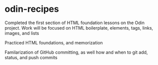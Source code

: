 # odin-recipes
Completed the first section of HTML foundation lessons on the Odin project. Work will be focused on HTML boilerplate, elements, tags, links, images, and lists

Practiced HTML foundations, and memorization 

Familarization of GitHub committing, as well how and when to git add, status, and push commits 